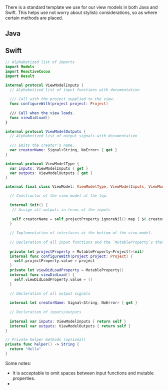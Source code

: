There is a standard template we use for our view models in both Java and Swift. This helps
use not worry about stylistc considerations, so as where certain methods are placed.

## Java

## Swift

```swift
// Alphabetized list of imports
import Models
import ReactiveCocoa
import Result

internal protocol ViewModelInputs {
  // Alphabetized list of input functions with documentation
  
  /// Call with the project supplied to the view.
  func configureWith(project project: Project)
  
  /// Call when the view loads.
  func viewDidLoad()
}

internal protocol ViewModelOutputs {
  // Alphabetized list of output signals with documentation
  
  /// Emits the creator's name.
  var creatorName: Signal<String, NoError> { get }
}

internal protocol ViewModelType {
  var inputs: ViewModelInputs { get }
  var outputs: ViewModelOutputs { get }
}

internal final class ViewModel: ViewModelType, ViewModelInputs, ViewModelOutputs {

  // Constructor of the view model at the top.
  
  internal init() {
   // Assign all outputs in terms of the inputs
   
   self.creatorName = self.projectProperty.ignoreNil().map { $0.creator.name }
  }
  
  // Implementation of interfaces at the bottom of the view model.
  
  // Decleration of all input functions and the `MutableProperty`s that back them.
  
  private let projectProperty = MutableProperty<Project?>(nil)
  internal func configureWith(project project: Project) {
    self.projectProperty.value = project
  }
  private let viewDidLoadProperty = MutableProperty()
  internal func viewDidLoad() {
    self.viewDidLoadProperty.value = ()
  }
  
  // Decleration of all output signals
  
  internal let creatorName: Signal<String, NoError> { get }
  
  // Decleration of inputs/outputs
  
  internal var inputs: ViewModelInputs { return self }
  internal var outputs: ViewModelOutputs { return self }
}

// Private helper methods (optional)
private func helper() -> String {
  return "Hello"
}
```

Some notes:

* It is acceptable to omit spaces between input functions and mutable properties.
* 
